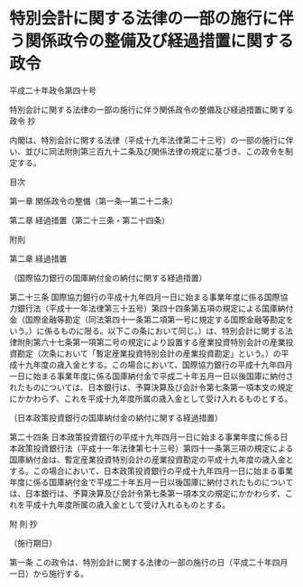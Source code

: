 # 特別会計に関する法律の一部の施行に伴う関係政令の整備及び経過措置に関する政令

平成二十年政令第四十号

特別会計に関する法律の一部の施行に伴う関係政令の整備及び経過措置に関する政令 抄

内閣は、特別会計に関する法律（平成十九年法律第二十三号）の一部の施行に伴い、並びに同法附則第三百九十二条及び関係法律の規定に基づき、この政令を制定する。

目次

第一章 関係政令の整備（第一条―第二十二条）

第二章 経過措置（第二十三条・第二十四条）

附則

第二章 経過措置

（国際協力銀行の国庫納付金の納付に関する経過措置）

第二十三条 国際協力銀行の平成十九年四月一日に始まる事業年度に係る国際協力銀行法（平成十一年法律第三十五号）第四十四条第五項の規定による国庫納付金（国際金融等勘定（同法第四十一条第二項第一号に規定する国際金融等勘定をいう。）に係るものに限る。以下この条において同じ。）は、特別会計に関する法律附則第六十七条第一項第二号の規定により設置する産業投資特別会計の産業投資勘定（次条において「暫定産業投資特別会計の産業投資勘定」という。）の平成十九年度の歳入金とする。この場合において、国際協力銀行の平成十九年四月一日に始まる事業年度に係る国庫納付金で平成二十年五月一日以後国庫に納付されたものについては、日本銀行は、予算決算及び会計令第七条第一項本文の規定にかかわらず、これを平成十九年度所属の歳入金として受け入れるものとする。

（日本政策投資銀行の国庫納付金の納付に関する経過措置）

第二十四条 日本政策投資銀行の平成十九年四月一日に始まる事業年度に係る日本政策投資銀行法（平成十一年法律第七十三号）第四十一条第三項の規定による国庫納付金は、暫定産業投資特別会計の産業投資勘定の平成十九年度の歳入金とする。この場合において、日本政策投資銀行の平成十九年四月一日に始まる事業年度に係る国庫納付金で平成二十年五月一日以後国庫に納付されたものについては、日本銀行は、予算決算及び会計令第七条第一項本文の規定にかかわらず、これを平成十九年度所属の歳入金として受け入れるものとする。

附 則 抄

（施行期日）

第一条 この政令は、特別会計に関する法律の一部の施行の日（平成二十年四月一日）から施行する。
